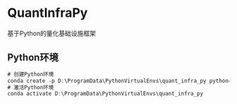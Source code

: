 # QuantInfraPy
基于Python的量化基础设施框架


## Python环境

```javascript
# 创建Python环境
conda create -p D:\ProgramData\PythonVirtualEnvs\quant_infra_py python=3.10
# 激活Python环境
conda activate D:\ProgramData\PythonVirtualEnvs\quant_infra_py
```